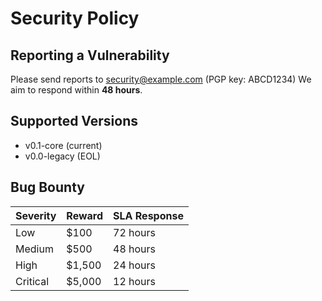 # Security Policy

## Reporting a Vulnerability
Please send reports to security@example.com (PGP key: ABCD1234)
We aim to respond within **48 hours**.

## Supported Versions
- v0.1-core (current)
- v0.0-legacy (EOL)

## Bug Bounty
| Severity    | Reward      | SLA Response |
|-------------|-------------|--------------|
| Low         | $100        | 72 hours     |
| Medium      | $500        | 48 hours     |
| High        | $1,500      | 24 hours     |
| Critical    | $5,000      | 12 hours     |
